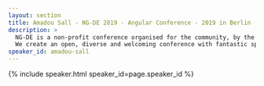 ```yaml
---
layout: section
title: Amadou Sall - NG-DE 2019 - Angular Conference - 2019 in Berlin
description: >
  NG-DE is a non-profit conference organised for the community, by the community.
  We create an open, diverse and welcoming conference with fantastic speakers and a warm and friendly environment. 
speaker_id: amadou-sall
---
```


{% include speaker.html speaker_id=page.speaker_id %}
